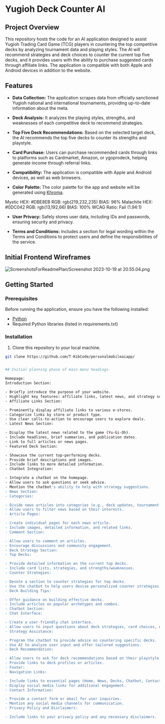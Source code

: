 # Yugioh Deck Counter AI

## Project Overview

This repository hosts the code for an AI application designed to assist Yugioh Trading Card Game (TCG) players in countering the top competitive decks by analyzing tournament data and playing styles. The AI will recommend strategies and deck choices to counter the current top five decks, and it provides users with the ability to purchase suggested cards through affiliate links. The application is compatible with both Apple and Android devices in addition to the website.

## Features

- **Data Collection:** The application scrapes data from officially sanctioned Yugioh national and international tournaments, providing up-to-date information about the meta.

- **Deck Analysis:** It analyzes the playing styles, strengths, and weaknesses of each competitive deck to recommend strategies.

- **Top Five Deck Recommendations:** Based on the selected target deck, the AI recommends the top five decks to counter its strengths and playstyle.

- **Card Purchase:** Users can purchase recommended cards through links to platforms such as Cardmarket, Amazon, or ygoprodeck, helping generate income through referral links.

- **Compatibility:** The application is compatible with Apple and Android devices, as well as web browsers.

- **Color Palette:** The color palette for the app and website will be generated using [Khroma](https://www.khroma.co/generator).

  
Mystic
HEX: #DBE8EB
RGB: rgb(219,232,235)
BIAS: 96%
Malachite
HEX: #0DC042
RGB: rgb(13,192,66)
BIAS: 100%
WCAG Ratio: Fail (1.94:1)

- **User Privacy:** Safely stores user data, including IDs and passwords, ensuring security and privacy.

- **Terms and Conditions:** Includes a section for legal wording within the Terms and Conditions to protect users and define the responsibilities of the service.

## Initial Frontend Wireframes

![ScreenshotsForReadmePlan/Screenshot 2023-10-19 at 20.55.04.png](screenshot1)

## Getting Started

### Prerequisites

Before running the application, ensure you have the following installed:

- [Python](https://www.python.org/downloads/)
- Required Python libraries (listed in requirements.txt)

### Installation

1. Clone this repository to your local machine.

```bash
git clone https://github.com/T-KibCode/personalmobileaiapp/


## Initial planning phase of main menu headings.

Homepage:
Introduction Section:

- Briefly introduce the purpose of your website.
- Highlight key features: affiliate links, latest news, and strategy suggestions.
- Affiliate Links Section:

- Prominently display affiliate links to various e-stores.
- Categorize links by store or product type.
- Use clear calls-to-action to encourage users to explore deals.
- Latest News Section:

- Display the latest news related to the game (Yu-Gi-Oh).
- Include headlines, brief summaries, and publication dates.
- Link to full articles or news pages.
- Featured Deck Section:

- Showcase the current top-performing decks.
- Provide brief descriptions and images.
- Include links to more detailed information.
- Chatbot Integration:

- Integrate a chatbot on the homepage.
- Allow users to ask questions or seek advice.
- Mention the chatbot's ability to help with strategy suggestions.
- News Section:
- Categories:

- Divide news articles into categories (e.g., deck updates, tournament results, rule changes).
- Allow users to filter news based on their interests.
- Article Pages:

- Create individual pages for each news article.
- Include images, detailed information, and related links.
- Comment Section:

- Allow users to comment on articles.
- Encourage discussions and community engagement.
- Deck Strategy Section:
- Top Decks:

- Provide detailed information on the current top decks.
- Include card lists, strategies, and strengths/weaknesses.
- Counter Strategies:

- Devote a section to counter strategies for top decks.
- Use the chatbot to help users devise personalized counter strategies.
- Deck Building Tips:

- Offer guidance on building effective decks.
- Include articles on popular archetypes and combos.
- Chatbot Section:
- Chat Interface:

- Create a user-friendly chat interface.
- Allow users to input questions about deck strategies, card choices, etc.
- Strategy Assistance:

- Program the chatbot to provide advice on countering specific decks.
- Use AI to analyze user input and offer tailored suggestions.
- Deck Recommendation:

- Allow users to ask for deck recommendations based on their playstyle.
- Provide links to deck profiles or articles.
- Footer:
- Navigation Links:

- Include links to essential pages (Home, News, Decks, Chatbot, Contact).
- Display social media links for additional engagement.
- Contact Information:

- Provide a contact form or email for user inquiries.
- Mention any social media channels for communication.
- Privacy Policy and Disclaimers:

- Include links to your privacy policy and any necessary disclaimers.

